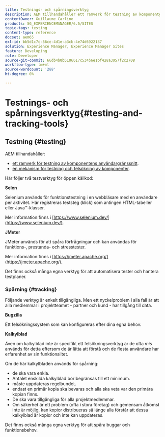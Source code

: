 ```yaml
---
title: Testnings- och spårningsverktyg
description: AEM tillhandahåller ett ramverk för testning av komponentgränssnitt och en mekanism för testning och felsökning av komponenter
contentOwner: Guillaume Carlino
products: SG_EXPERIENCEMANAGER/6.5/SITES
topic-tags: testing
content-type: reference
docset: aem65
exl-id: bb5d1c7c-56ce-4d1e-a3cb-4e74d6922137
solution: Experience Manager, Experience Manager Sites
feature: Developing
role: Developer
source-git-commit: 66db4b0b5106617c534b6e1bf428a3057f2c2708
workflow-type: tm+mt
source-wordcount: '288'
ht-degree: 0%

---
```


# Testnings- och spårningsverktyg{#testing-and-tracking-tools}

## Testning {#testing}

AEM tillhandahåller:

* [ett ramverk för testning av komponentens användargränssnitt](/help/sites-developing/hobbes.md).
* [en mekanism för testning och felsökning av komponenter](/help/sites-developing/developer-mode.md).

Här följer två testverktyg för öppen källkod:

**Selen**

Selenium används för funktionstestning i en webbläsare med en användare per aktivitet. Här registreras teststeg (klick) som antingen HTML-tabeller eller Java™-klasser.

Mer information finns i [https://www.selenium.dev/](https://www.selenium.dev/).

**JMeter**

JMeter används för att spåra förfrågningar och kan användas för funktions-, prestanda- och stresstester.

Mer information finns i [https://jmeter.apache.org/](https://jmeter.apache.org/).

Det finns också många egna verktyg för att automatisera tester och hantera testplaner.

### Spårning {#tracking}

Följande verktyg är enkelt tillgängliga. Men ett nyckelproblem i alla fall är att alla medlemmar i projektteamet - partner och kund - har tillgång till data.

**Bugzilla**

Ett felsökningssystem som kan konfigureras efter dina egna behov.

**Kalkylblad**

Även om kalkylblad inte är specifikt ett felsökningsverktyg är de ofta *mis* används för detta eftersom de är lätta att förstå och de flesta användare har erfarenhet av sin funktionalitet.

Om de här kalkylbladen används för spårning:

* de ska vara enkla.
* Antalet enskilda kalkylblad bör begränsas till ett minimum.
* måste uppdateras regelbundet.
* endast en primär kopia ska bevaras och alla ska veta var den primära kopian finns.
* De ska vara tillgängliga för alla projektmedlemmar.
* Om säkerhet är ett problem (ofta i stora företag) och gemensam åtkomst inte är möjlig, kan kopior distribueras så länge alla förstår att dessa kalkylblad är kopior och inte kan uppdateras.

Det finns också många egna verktyg för att spåra buggar och funktionsbehov.
